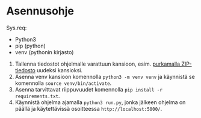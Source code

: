 # Asennusohje

Sys.req:
- Python3
- pip (python)
- venv (pythonin kirjasto)

1. Tallenna tiedostot ohjelmalle varattuun kansioon, esim. [purkamalla ZIP-tiedosto](https://github.com/eetuahon/karatebase/archive/master.zip) uudeksi kansioksi.
2. Asenna venv kansioon komennolla `python3 -m venv venv` ja käynnistä se komennolla `source venv/bin/activate`.
3. Asenna tarvittavat riippuvuudet komennolla `pip install -r requirements.txt`.
4. Käynnistä ohjelma ajamalla `python3 run.py`, jonka jälkeen ohjelma on päällä ja käytettävissä osoitteessa `http://localhost:5000/`.